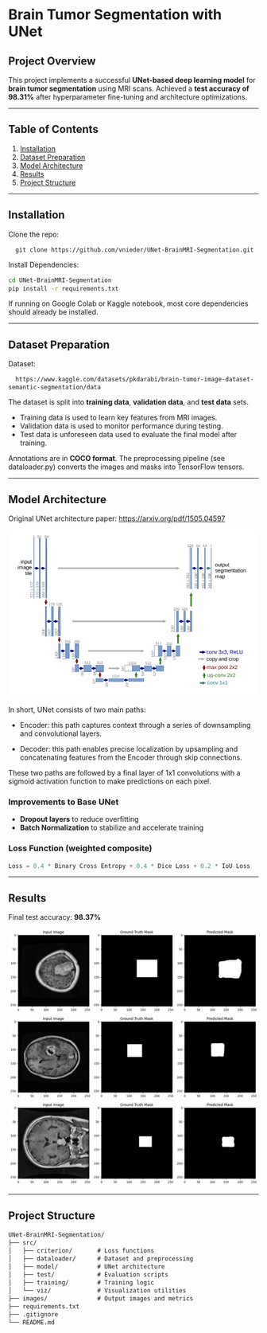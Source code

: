 # Brain Tumor Segmentation with UNet

## Project Overview

This project implements a successful **UNet-based deep learning model** for **brain tumor segmentation** using MRI scans. Achieved a **test accuracy of 98.31%** after hyperparameter fine-tuning and architecture optimizations.

---

## Table of Contents

1. [Installation](#installation)
2. [Dataset Preparation](#dataset-preparation)
3. [Model Architecture](#model-architecture)
4. [Results](#results)
5. [Project Structure](#project-structure)

---

## Installation

Clone the repo:

      git clone https://github.com/vnieder/UNet-BrainMRI-Segmentation.git

Install Dependencies:

```bash
cd UNet-BrainMRI-Segmentation
pip install -r requirements.txt
```

If running on Google Colab or Kaggle notebook, most core dependencies should already be installed.

---

## Dataset Preparation

Dataset:

      https://www.kaggle.com/datasets/pkdarabi/brain-tumor-image-dataset-semantic-segmentation/data

The dataset is split into **training data**, **validation data**, and **test data** sets.

- Training data is used to learn key features from MRI images.
- Validation data is used to monitor performance during testing.
- Test data is unforeseen data used to evaluate the final model after training.

Annotations are in **COCO format**. The preprocessing pipeline (see dataloader.py) converts the images and masks into TensorFlow tensors.

---

## Model Architecture

Original UNet architecture paper: https://arxiv.org/pdf/1505.04597

![UNet Architecture](images/UNet_Model.png)

In short, UNet consists of two main paths:

- Encoder: this path captures context through a series of downsampling and convolutional layers.

- Decoder: this path enables precise localization by upsampling and concatenating features from the Encoder through skip connections.

These two paths are followed by a final layer of 1x1 convolutions with a sigmoid activation function to make predictions on each pixel.

### Improvements to Base UNet

- **Dropout layers** to reduce overfitting
- **Batch Normalization** to stabilize and accelerate training

### Loss Function (weighted composite)

```python
Loss = 0.4 * Binary Cross Entropy + 0.4 * Dice Loss + 0.2 * IoU Loss
```

---

## Results

Final test accuracy: **98.37%**

![Results](images/prediction_1.png)
![Results](images/prediction_2.png)
![Results](images/prediction_3.png)

---

## Project Structure

```
UNet-BrainMRI-Segmentation/
├── src/
│   ├── criterion/       # Loss functions
│   ├── dataloader/      # Dataset and preprocessing
│   ├── model/           # UNet architecture
│   ├── test/            # Evaluation scripts
│   ├── training/        # Training logic
│   └── viz/             # Visualization utilities
├── images/              # Output images and metrics
├── requirements.txt
├── .gitignore
└── README.md
```
